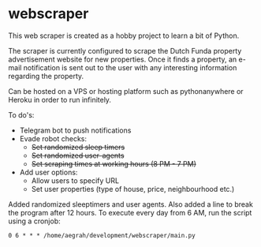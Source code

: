 # webscraper
This web scraper is created as a hobby project to learn a bit of Python. 

The scraper is currently configured to scrape the Dutch Funda property advertisement website for new properties. Once it finds a property, an e-mail notification is sent out to the user with any interesting information regarding the property.

Can be hosted on a VPS or hosting platform such as pythonanywhere or Heroku in order to run infinitely. 

To do's:
- Telegram bot to push notifications
- Evade robot checks:
  - ~~Set randomized sleep timers~~
  - ~~Set randomized user-agents~~
  - ~~Set scraping times at working hours (8 PM - 7 PM)~~
- Add user options:
  - Allow users to specify URL
  - Set user properties (type of house, price, neighbourhood etc.)

Added randomized sleeptimers and user agents. Also added a line to break the program after 12 hours. To execute every day from 6 AM, run the script using a cronjob:
```
0 6 * * * /home/aegrah/development/webscraper/main.py
```
